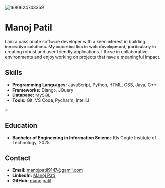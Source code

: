 ![1680624743359](https://github.com/9147/9147/assets/42509321/faa7c0df-9225-4412-9623-8a2c48407404)
# Manoj Patil

I am a passionate software developer with a keen interest in building innovative solutions. My expertise lies in web development, particularly in creating robust and user-friendly applications. I thrive in collaborative environments and enjoy working on projects that have a meaningful impact.

## Skills

- **Programming Languages:** JavaScript, Python, HTML, CSS, Java, C++
- **Frameworks:** Django, JQuery
- **Database:** MySQL
- **Tools:** Git, VS Code, Pycharm, IntelliJ

=

## Education

- **Bachelor of Engineering in Information Science**
  Kls Gogte Institute of Technology, 2025

## Contact

- **Email:** manojpatil9147@gamil.com
- **LinkedIn:** [Manoj Patil](https://www.linkedin.com/in/mpaantoijl)
- **GitHub:** [manojpatil](https://github.com/9147)
